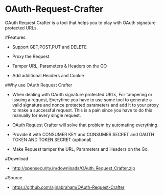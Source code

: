 OAuth-Request-Crafter
=====================

OAuth Request Crafter is a tool that helps you to play with OAuth signature protected URLs.


#Features

- Support GET,POST,PUT and DELETE

- Proxy the Request

- Tamper URL, Parameters & Headers on the GO

- Add additional Headers and Cookie

#Why use OAuth Request Crafter

- When dealing with OAuth signature protected URLs, For tampering or issuing a request, Everytime you have to use some tool to generate a valid signature and nonce protected parameters and add it to your proxy to make a successful request.
This is a pain since you have to do this manually for every single request.

- OAuth Request Crafter will solve that problem by automating everything.

- Provide it with CONSUMER KEY and CONSUMER SECRET and OAUTH TOKEN AND TOKEN SECRET (optional)

- Make Request tamper the URL, Parameters and Headers on the Go.
 
#Download

- http://opensecurity.in/downloads/OAuth_Request_Crafter.zip

#Source

- https://github.com/ajinabraham/OAuth-Request-Crafter

